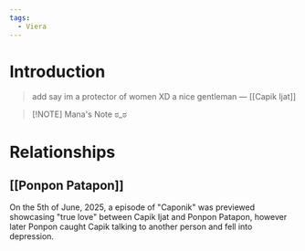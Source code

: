 ```yaml
---
tags:
  - Viera
---
```

# Introduction
> add say im a protector of women XD a nice gentleman
> — [[Capik Ijat]]

> [!NOTE] Mana's Note
> ಠ_ಠ

# Relationships
## [[Ponpon Patapon]]
On the 5th of June, 2025, a episode of "Caponik" was previewed showcasing "true love" between Capik Ijat and Ponpon Patapon, however later Ponpon caught Capik talking to another person and fell into depression.

